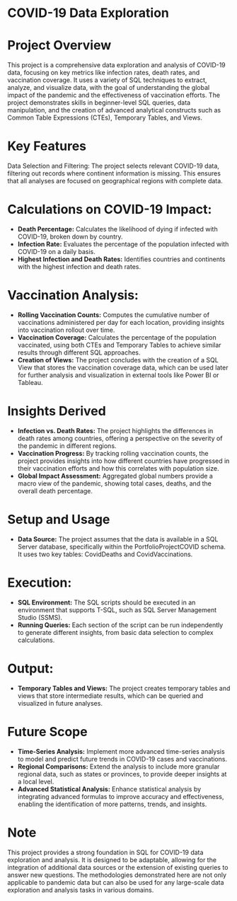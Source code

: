 # COVID-19 Data Exploration 

# Project Overview
This project is a comprehensive data exploration and analysis of COVID-19 data, focusing on key metrics like infection rates, death rates, and vaccination coverage. It uses a variety of SQL techniques to extract, analyze, and visualize data, with the goal of understanding the global impact of the pandemic and the effectiveness of vaccination efforts. The project demonstrates skills in beginner-level SQL queries, data manipulation, and the creation of advanced analytical constructs such as Common Table Expressions (CTEs), Temporary Tables, and Views.

# Key Features
Data Selection and Filtering: The project selects relevant COVID-19 data, filtering out records where continent information is missing. This ensures that all analyses are focused on geographical regions with complete data.

# Calculations on COVID-19 Impact:

- **Death Percentage:** Calculates the likelihood of dying if infected with COVID-19, broken down by country.
- **Infection Rate:** Evaluates the percentage of the population infected with COVID-19 on a daily basis.
- **Highest Infection and Death Rates:** Identifies countries and continents with the highest infection and death rates.

# Vaccination Analysis:

- **Rolling Vaccination Counts:** Computes the cumulative number of vaccinations administered per day for each location, providing insights into vaccination rollout over time.
- **Vaccination Coverage:** Calculates the percentage of the population vaccinated, using both CTEs and Temporary Tables to achieve similar results through different SQL approaches.
- **Creation of Views:** The project concludes with the creation of a SQL View that stores the vaccination coverage data, which can be used later for further analysis and visualization in external tools like Power BI or Tableau.

# Insights Derived
- **Infection vs. Death Rates:** The project highlights the differences in death rates among countries, offering a perspective on the severity of the pandemic in different regions.
- **Vaccination Progress:** By tracking rolling vaccination counts, the project provides insights into how different countries have progressed in their vaccination efforts and how this correlates with population size.
- **Global Impact Assessment:** Aggregated global numbers provide a macro view of the pandemic, showing total cases, deaths, and the overall death percentage.

# Setup and Usage
- **Data Source:** The project assumes that the data is available in a SQL Server database, specifically within the PortfolioProjectCOVID schema. It uses two key tables: CovidDeaths and CovidVaccinations.

# Execution:
- **SQL Environment:** The SQL scripts should be executed in an environment that supports T-SQL, such as SQL Server Management Studio (SSMS).
- **Running Queries:** Each section of the script can be run independently to generate different insights, from basic data selection to complex calculations.

# Output:
- **Temporary Tables and Views:** The project creates temporary tables and views that store intermediate results, which can be queried and visualized in future analyses.

# Future Scope
- **Time-Series Analysis:** Implement more advanced time-series analysis to model and predict future trends in COVID-19 cases and vaccinations.
- **Regional Comparisons:** Extend the analysis to include more granular regional data, such as states or provinces, to provide deeper insights at a local level.
- **Advanced Statistical Analysis:** Enhance statistical analysis by integrating advanced formulas to improve accuracy and effectiveness, enabling the identification of more patterns, trends, and insights.

# Note
This project provides a strong foundation in SQL for COVID-19 data exploration and analysis. It is designed to be adaptable, allowing for the integration of additional data sources or the extension of existing queries to answer new questions. The methodologies demonstrated here are not only applicable to pandemic data but can also be used for any large-scale data exploration and analysis tasks in various domains.
